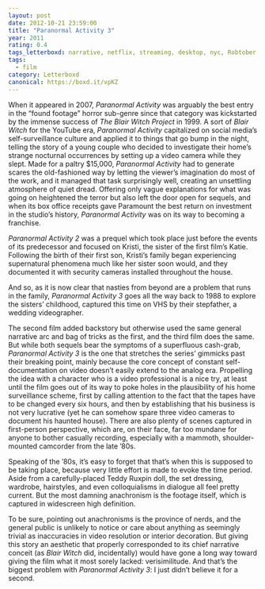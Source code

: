 ```yaml
---
layout: post 
date: 2012-10-21 23:59:00
title: "Paranormal Activity 3"
year: 2011
rating: 0.4
tags_letterboxd: narrative, netflix, streaming, desktop, nyc, Robtober
tags:
  - film
category: Letterboxd
canonical: https://boxd.it/vpKZ
---
```


When it appeared in 2007, <cite>Paranormal Activity</cite> was arguably the best entry in the “found footage” horror sub-genre since that category was kickstarted by the immense success of <cite>The Blair Witch Project</cite> in 1999. A sort of <cite>Blair Witch</cite> for the YouTube era, <cite>Paranormal Activity</cite> capitalized on social media’s self-surveillance culture and applied it to things that go bump in the night, telling the story of a young couple who decided to investigate their home’s strange nocturnal occurrences by setting up a video camera while they slept. Made for a paltry $15,000, <cite>Paranormal Activity</cite> had to generate scares the old-fashioned way by letting the viewer’s imagination do most of the work, and it managed that task surprisingly well, creating an unsettling atmosphere of quiet dread. Offering only vague explanations for what was going on heightened the terror but also left the door open for sequels, and when its box office receipts gave Paramount the best return on investment in the studio’s history, <cite>Paranormal Activity</cite> was on its way to becoming a franchise.

<cite>Paranormal Activity 2</cite> was a prequel which took place just before the events of its predecessor and focused on Kristi, the sister of the first film’s Katie. Following the birth of their first son, Kristi’s family began experiencing supernatural phenomena much like her sister soon would, and they documented it with security cameras installed throughout the house.

And so, as it is now clear that nasties from beyond are a problem that runs in the family, <cite>Paranormal Activity 3</cite> goes all the way back to 1988 to explore the sisters’ childhood, captured this time on VHS by their stepfather, a wedding videographer.

The second film added backstory but otherwise used the same general narrative arc and bag of tricks as the first, and the third film does the same. But while both sequels bear the symptoms of a superfluous cash-grab, <cite>Paranormal Activity 3</cite> is the one that stretches the series’ gimmicks past their breaking point, mainly because the core concept of constant self-documentation on video doesn’t easily extend to the analog era. Propelling the idea with a character who is a video professional is a nice try, at least until the film goes out of its way to poke holes in the plausibility of his home surveillance scheme, first by calling attention to the fact that the tapes have to be changed every six hours, and then by establishing that his business is not very lucrative (yet he can somehow spare three video cameras to document his haunted house). There are also plenty of scenes captured in first-person perspective, which are, on their face, far too mundane for anyone to bother casually recording, especially with a mammoth, shoulder-mounted camcorder from the late ’80s.

Speaking of the ’80s, it’s easy to forget that that’s when this is supposed to be taking place, because very little effort is made to evoke the time period. Aside from a carefully-placed Teddy Ruxpin doll, the set dressing, wardrobe, hairstyles, and even colloquialisms in dialogue all feel pretty current. But the most damning anachronism is the footage itself, which is captured in widescreen high definition.

To be sure, pointing out anachronisms is the province of nerds, and the general public is unlikely to notice or care about anything as seemingly trivial as inaccuracies in video resolution or interior decoration. But giving this story an aesthetic that properly corresponded to its chief narrative conceit (as <cite>Blair Witch</cite> did, incidentally) would have gone a long way toward giving the film what it most sorely lacked: verisimilitude. And that’s the biggest problem with <cite>Paranormal Activity 3</cite>: I just didn’t believe it for a second.